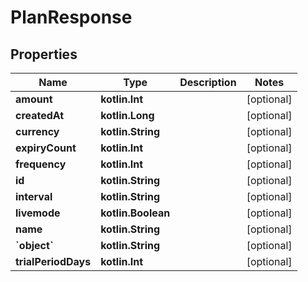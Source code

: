 
# PlanResponse

## Properties
Name | Type | Description | Notes
------------ | ------------- | ------------- | -------------
**amount** | **kotlin.Int** |  |  [optional]
**createdAt** | **kotlin.Long** |  |  [optional]
**currency** | **kotlin.String** |  |  [optional]
**expiryCount** | **kotlin.Int** |  |  [optional]
**frequency** | **kotlin.Int** |  |  [optional]
**id** | **kotlin.String** |  |  [optional]
**interval** | **kotlin.String** |  |  [optional]
**livemode** | **kotlin.Boolean** |  |  [optional]
**name** | **kotlin.String** |  |  [optional]
**&#x60;object&#x60;** | **kotlin.String** |  |  [optional]
**trialPeriodDays** | **kotlin.Int** |  |  [optional]



